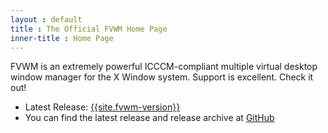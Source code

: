 ```yaml
---
layout : default
title : The Official FVWM Home Page
inner-title : Home Page
---
```


FVWM is an extremely powerful ICCCM-compliant multiple virtual desktop window manager for the X  Window system. Support is excellent. Check it out!

+ Latest Release: [{{site.fvwm-version}}](https://github.com/fvwmorg/fvwm/releases/download/{{site.fvwm-version}}/fvwm-{{site.fvwm-version}}.tar.gz)
+ You can find the latest release and release archive at [GitHub](https://github.com/fvwmorg/fvwm/releases)
